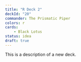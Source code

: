 ```yaml
---
title: "R Deck 2"
deckId: "20"
commander: The Prismatic Piper
colors: r
cards:
    - Black Lotus
status: idea
draft: true
---
```


This is a description of a new deck.
